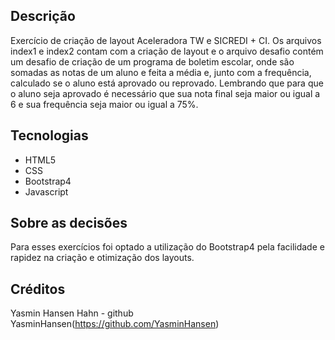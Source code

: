 ## Descrição
Exercício de criação de layout Aceleradora TW e SICREDI + CI.
Os arquivos index1 e index2 contam com a criação de layout e o arquivo desafio
contém um desafio de criação de um programa de boletim escolar, onde são somadas
as notas de um aluno e feita a média e, junto com a frequência, calculado se o 
aluno está aprovado ou reprovado. Lembrando que para que o aluno seja aprovado é 
necessário que sua nota final seja maior ou igual a 6 e sua frequência seja maior
ou igual a 75%.

## Tecnologias
- HTML5
- CSS
- Bootstrap4
- Javascript

## Sobre as decisões
Para esses exercícios foi optado a utilização do Bootstrap4 pela facilidade e
rapidez na criação e otimização dos layouts. 

## Créditos
Yasmin Hansen Hahn - github YasminHansen(https://github.com/YasminHansen)
